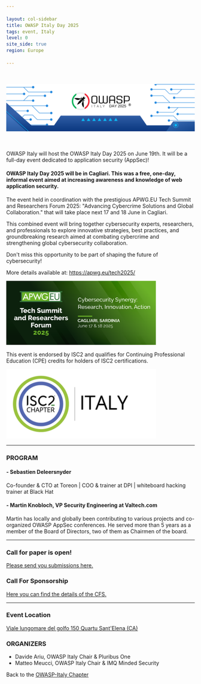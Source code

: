 ```yaml
---

layout: col-sidebar
title: OWASP Italy Day 2025
tags: event, Italy
level: 0
site_side: true
region: Europe

---
```


<br> 
<br> 
<center> 
<img src="https://github.com/OWASP/www-chapter-italy/blob/master/assets/images/OWASPITADAY2025Banner.png?raw=true" width=1600/>  
</center>
<br> 
<br> 

OWASP Italy will host the OWASP Italy Day 2025 on June 19th. It will be a full-day event dedicated to application security (AppSec)!

#### OWASP Italy Day 2025 will be in Cagliari. This was a free, one-day, informal event aimed at increasing awareness and knowledge of web application security.

The event held in coordination with the prestigious APWG.EU Tech Summit and Researchers Forum 2025: "Advancing Cybercrime Solutions and Global Collaboration." that will take place next 17 and 18 June in Cagliari.

This combined event will bring together cybersecurity experts, researchers, and professionals to explore innovative strategies, best practices, and groundbreaking research aimed at combating cybercrime and strengthening global cybersecurity collaboration.

Don't miss this opportunity to be part of shaping the future of cybersecurity!

More details available at: https://apwg.eu/tech2025/

<img src="https://github.com/OWASP/www-chapter-italy/blob/master/assets/images/APWG2025Banner.png?raw=true" width= 400/>  

This event is endorsed by ISC2 and qualifies for Continuing Professional Education (CPE) credits for holders of ISC2 certifications.

<img src="https://github.com/OWASP/www-chapter-italy/blob/master/assets/images/ISC2.png?raw=true" width= 400/>  


---

### PROGRAM 

#### - Sebastien Deleersnyder 
Co-founder & CTO at Toreon | COO & trainer at DPI | whiteboard hacking trainer at Black Hat

#### - Martin Knobloch, VP Security Engineering at Valtech.com
Martin has locally and globally been contributing to various projects and co-organized OWASP AppSec conferences. He served more than 5 years as a member of the Board of Directors, two of them as Chairmen of the board.

---

### Call for paper is open!
[Please send you submissions here.](https://sessionize.com/owasp-italy-day-2025-cfs)

### Call For Sponsorship 
[Here you can find the details of the CFS.](https://github.com/OWASP/www-chapter-italy/blob/59f792a77ba0a8e8131aa5e4e6a98cb75d595d38/assets/images/2025%20OWASP%20Italy%20Day%20Sponsorship.pdf)

---

### Event Location
[Viale lungomare del golfo 150 Quartu Sant'Elena (CA)](https://www.frontemaresardinia.com)


### ORGANIZERS
- Davide Ariu, OWASP Italy Chair & Pluribus One
- Matteo Meucci, OWASP Italy Chair & IMQ Minded Security



Back to the [OWASP-Italy Chapter](https://owasp.org/www-chapter-italy)
